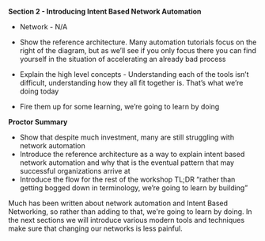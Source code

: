 **Section 2 - Introducing Intent Based Network Automation**

- Network - N/A

- Show the reference architecture. Many automation tutorials focus on the right of the diagram, but as we’ll see if you only focus there you can find yourself in the situation of accelerating an already bad process
- Explain the high level concepts - Understanding each of the tools isn’t difficult, understanding how they all fit together is. That’s what we’re doing today
- Fire them up for some learning, we’re going to learn by doing

**Proctor Summary**

- Show that despite much investment, many are still struggling with network automation
- Introduce the reference architecture as a way to explain intent based network automation and why that is the eventual pattern that may successful organizations arrive at
- Introduce the flow for the rest of the workshop TL;DR “rather than getting bogged down in terminology, we’re going to learn by building”

Much has been written about network automation and Intent Based Networking, so rather than adding to that, we're going to learn by doing. In the next sections we will introduce various modern tools and techniques make sure that changing our networks is less painful.
